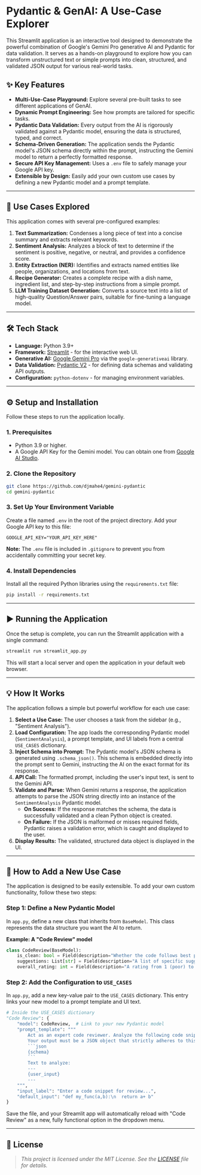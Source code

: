 # Pydantic & GenAI: A Use-Case Explorer

This Streamlit application is an interactive tool designed to demonstrate the powerful combination of Google's Gemini Pro generative AI and Pydantic for data validation. It serves as a hands-on playground to explore how you can transform unstructured text or simple prompts into clean, structured, and validated JSON output for various real-world tasks.

<!-- [![Streamlit App](https://static.streamlit.io/badges/streamlit_badge_black_white.svg)](https://gemini-pydantic.streamlit.app/) -->

## ✨ Key Features

*   **Multi-Use-Case Playground:** Explore several pre-built tasks to see different applications of GenAI.
*   **Dynamic Prompt Engineering:** See how prompts are tailored for specific tasks.
*   **Pydantic Data Validation:** Every output from the AI is rigorously validated against a Pydantic model, ensuring the data is structured, typed, and correct.
*   **Schema-Driven Generation:** The application sends the Pydantic model's JSON schema directly within the prompt, instructing the Gemini model to return a perfectly formatted response.
*   **Secure API Key Management:** Uses a `.env` file to safely manage your Google API key.
*   **Extensible by Design:** Easily add your own custom use cases by defining a new Pydantic model and a prompt template.

---

## 🚀 Use Cases Explored

This application comes with several pre-configured examples:

1.  **Text Summarization:** Condenses a long piece of text into a concise summary and extracts relevant keywords.
2.  **Sentiment Analysis:** Analyzes a block of text to determine if the sentiment is positive, negative, or neutral, and provides a confidence score.
3.  **Entity Extraction (NER):** Identifies and extracts named entities like people, organizations, and locations from text.
4.  **Recipe Generator:** Creates a complete recipe with a dish name, ingredient list, and step-by-step instructions from a simple prompt.
5.  **LLM Training Dataset Generation:** Converts a source text into a list of high-quality Question/Answer pairs, suitable for fine-tuning a language model.

 <!-- Replace with a real screenshot URL -->

---

## 🛠️ Tech Stack

*   **Language:** Python 3.9+
*   **Framework:** [Streamlit](https://streamlit.io/) - for the interactive web UI.
*   **Generative AI:** [Google Gemini Pro](https://deepmind.google/technologies/gemini/) via the `google-generativeai` library.
*   **Data Validation:** [Pydantic V2](https://docs.pydantic.dev/) - for defining data schemas and validating API outputs.
*   **Configuration:** `python-dotenv` - for managing environment variables.

---

## ⚙️ Setup and Installation

Follow these steps to run the application locally.

### 1. Prerequisites
*   Python 3.9 or higher.
*   A Google API Key for the Gemini model. You can obtain one from [Google AI Studio](https://makersuite.google.com/app/apikey).

### 2. Clone the Repository
```bash
git clone https://github.com/djmahe4/gemini-pydantic
cd gemini-pydantic
```

### 3. Set Up Your Environment Variable
Create a file named `.env` in the root of the project directory. Add your Google API key to this file:
```
GOOGLE_API_KEY="YOUR_API_KEY_HERE"
```
**Note:** The `.env` file is included in `.gitignore` to prevent you from accidentally committing your secret key.

### 4. Install Dependencies
Install all the required Python libraries using the `requirements.txt` file:
```bash
pip install -r requirements.txt
```

---

## ▶️ Running the Application

Once the setup is complete, you can run the Streamlit application with a single command:

```bash
streamlit run streamlit_app.py
```

This will start a local server and open the application in your default web browser.

---

## 💡 How It Works

The application follows a simple but powerful workflow for each use case:

1.  **Select a Use Case:** The user chooses a task from the sidebar (e.g., "Sentiment Analysis").
2.  **Load Configuration:** The app loads the corresponding Pydantic model (`SentimentAnalysis`), a prompt template, and UI labels from a central `USE_CASES` dictionary.
3.  **Inject Schema into Prompt:** The Pydantic model's JSON schema is generated using `.schema_json()`. This schema is embedded directly into the prompt sent to Gemini, instructing the AI on the exact format for its response.
4.  **API Call:** The formatted prompt, including the user's input text, is sent to the Gemini API.
5.  **Validate and Parse:** When Gemini returns a response, the application attempts to parse the JSON string directly into an instance of the `SentimentAnalysis` Pydantic model.
    *   **On Success:** If the response matches the schema, the data is successfully validated and a clean Python object is created.
    *   **On Failure:** If the JSON is malformed or misses required fields, Pydantic raises a validation error, which is caught and displayed to the user.
6.  **Display Results:** The validated, structured data object is displayed in the UI.

---

## 🧩 How to Add a New Use Case

The application is designed to be easily extensible. To add your own custom functionality, follow these two steps:

### Step 1: Define a New Pydantic Model
In `app.py`, define a new class that inherits from `BaseModel`. This class represents the data structure you want the AI to return.

**Example: A "Code Review" model**
```python
class CodeReview(BaseModel):
    is_clean: bool = Field(description="Whether the code follows best practices.")
    suggestions: List[str] = Field(description="A list of specific suggestions for improvement.")
    overall_rating: int = Field(description="A rating from 1 (poor) to 5 (excellent).")
```

### Step 2: Add the Configuration to `USE_CASES`
In `app.py`, add a new key-value pair to the `USE_CASES` dictionary. This entry links your new model to a prompt template and UI text.

```python
# Inside the USE_CASES dictionary
"Code Review": {
    "model": CodeReview,  # Link to your new Pydantic model
    "prompt_template": """
        Act as an expert code reviewer. Analyze the following code snippet.
        Your output must be a JSON object that strictly adheres to this schema:
        ```json
        {schema}
        ```
        Text to analyze:
        ---
        {user_input}
        ---
    """,
    "input_label": "Enter a code snippet for review...",
    "default_input": "def my_func(a,b):\n  return a+ b"
}
```

Save the file, and your Streamlit app will automatically reload with "Code Review" as a new, fully functional option in the dropdown menu.

---

## 📄 License

> _This project is licensed under the MIT License. See the [LICENSE](./LICENSE) file for details._
